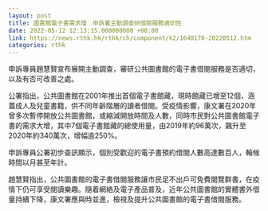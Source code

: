 ```yaml
---
layout: post
title: 圖書館電子書需求增　申訴署主動調查研借閱服務適切性
date: 2022-05-12 12:13:15.000000000 +08:00
link: https://news.rthk.hk/rthk/ch/component/k2/1648178-20220512.htm
categories: rthk
---
```


申訴專員趙慧賢宣布展開主動調查，審研公共圖書館的電子書借閱服務是否適切，以及有否可改善之處。

公署指出，公共圖書館在2001年推出首個電子書館藏，現時館藏已增至12個，涵蓋成人及兒童書籍，供不同年齡階層的讀者借閱。受疫情影響，康文署在2020年曾多次暫停開放公共圖書館，或縮減開放時間及人數，同時市民對公共圖書館電子書的需求大增，其中7個電子書館藏的總使用量，由2019年約96萬次，飆升至2020年約340萬次，增幅逾250%。

申訴專員公署初步查訊顯示，個別受歡迎的電子書預約借閱人數高達數百人，輪候時間以月甚至年計。
 
趙慧賢指出，公共圖書館的電子書借閱服務讓市民足不出戶可免費閱覽群書，在疫情下仍可享受閱讀樂趣。隨着網絡及電子產品普及，近年公共圖書館的實體書外借量持續下降，康文署應與時並進，檢視及提升公共圖書館的電子書借閱服務。
